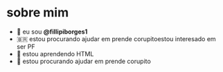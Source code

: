   # sobre mim 
- 👋 eu sou **@fillipiborges1**     
- 🇧🇷 estou procurando ajudar em prende corupitoestou interesado em ser PF        
- 👋 estou aprendendo HTML           
- 💞️ estou procurando ajudar em prende corupito            
